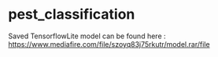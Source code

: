 # pest_classification

Saved TensorflowLite model can be found here : https://www.mediafire.com/file/szoyq83j75rkutr/model.rar/file
